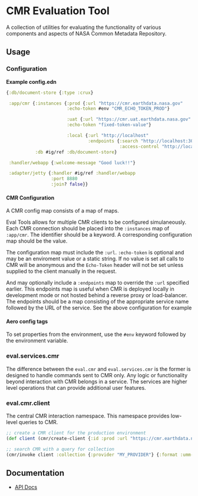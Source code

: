 # CMR Evaluation Tool

A collection of utilities for evaluating the functionality of various components and aspects of NASA Common Metadata Repository.

## Usage

### Configuration

__Example config.edn__
```clojure
{:db/document-store {:type :crux}

 :app/cmr {:instances {:prod {:url "https://cmr.earthdata.nasa.gov"
                       :echo-token #env "CMR_ECHO_TOKEN_PROD"}

                       :uat {:url "https://cmr.uat.earthdata.nasa.gov"
                       :echo-token "fixed-token-value"}

                       :local {:url "http://localhost"
                               :endpoints {:search "http://localhost:3003"
                                           :access-control "http://localhost:3011"}}
           :db #ig/ref :db/document-store}

 :handler/webapp {:welcome-message "Good luck!!"}

 :adapter/jetty {:handler #ig/ref :handler/webapp
                 :port 8880
                 :join? false}}
```

#### CMR Configuration
A CMR config map consists of a map of maps.

Eval Tools allows for multiple CMR clients to be configured simulaneously. Each CMR connection should be placed into the `:instances` map of `:app/cmr`.
The identifier should be a keyword. A corresponding configuration map should be the value.

The configuration map must include the `:url`. `:echo-token` is optional and may be an enviroment value or a static string. If no value is set all calls to CMR will be anonymous and the `Echo-Token` header will not be set unless supplied to the client manually in the request.

And may optionally include a `:endpoints` map to override the `:url` specified earlier. This endpoints map is useful when CMR is deployed locally in development mode or not hosted behind a reverse proxy or load-balancer. The endpoints should be a map consisting of the appropriate service name followed by the URL of the service. See the above configuration for example

#### Aero config tags
To set properties from the environment, use the `#env` keyword followed by the environment variable.

### eval.services.cmr
The difference between the `eval.cmr` and `eval.services.cmr` is the former is designed to handle commands sent to CMR only. Any logic or functionality beyond interaction with CMR belongs in a service. The services are higher level operations that can provide additional user features.

### eval.cmr.client
The central CMR interaction namespace. This namespace provides low-level queries to CMR.

```clojure
;; create a CMR client for the production environment
(def client (cmr/create-client {:id :prod :url "https://cmr.earthdata.nasa.gov"}))

;; search CMR with a query for collection
(cmr/invoke client :collection {:provider "MY_PROVIDER"} {:format :umm-json})
```

## Documentation
* [API Docs](/api.md)
